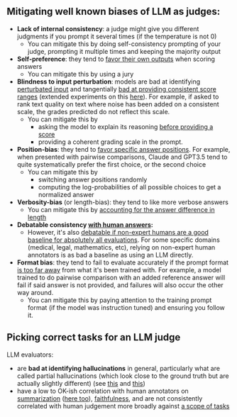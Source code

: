 ## Mitigating well known biases of LLM as judges: 
- **Lack of internal consistency**: a judge might give you different judgments if you prompt it several times (if the temperature is not 0)
	- You can mitigate this by doing self-consistency prompting of your judge, prompting it multiple times and keeping the majority output
- **Self-preference**: they tend to [favor their own outputs](https://arxiv.org/abs/2404.13076) when scoring answers
	- You can mitigate this by using a jury
- **Blindness to input perturbation**: models are bad at identifying [perturbated input](https://arxiv.org/abs/2406.13439) and tangentially [bad at providing consistent score ranges](https://twitter.com/aparnadhinak/status/1748368364395721128) (extended experiments on this [here](https://github.com/LeonEricsson/llmjudge/blob/main/README.md)). For example, if asked to rank text quality on text where noise has been added on a consistent scale, the grades predicted do not reflect this scale. 
	- You can mitigate this by 
		- asking the model to explain its reasoning [before providing a score](https://twitter.com/seungonekim/status/1749289437165769177)
		- providing a coherent grading scale in the prompt.
- **Position-bias**: they tend to [favor specific answer positions](https://arxiv.org/abs/2306.05685). For example, when presented with pairwise comparisons, Claude and GPT3.5 tend to quite systematically prefer the first choice, or the second choice
	- You can mitigate this by 
		- switching answer positions randomly
		- computing the log-probabilities of all possible choices to get a normalized answer
- **Verbosity-bias** (or length-bias): they tend to like more verbose answers
	- You can mitigate this by [accounting for the answer difference in length](https://arxiv.org/abs/2404.04475)
- **Debatable consistency [with human answers](https://arxiv.org/pdf/2308.15812):**
	- However, it's also [debatable if non-expert humans are a good baseline for absolutely all evaluations](https://arxiv.org/abs/2202.06935). For some specific domains (medical, legal, mathematics, etc), relying on non-expert human annotators is as bad a baseline as using an LLM directly.
- **Format bias**: they tend to fail to evaluate accurately if the prompt format [is too far away](https://arxiv.org/pdf/2310.17631) from what it's been trained with. For example, a model trained to do pairwise comparison with an added reference answer will fail if said answer is not provided, and failures will also occur the other way around.
	- You can mitigate this by paying attention to the training prompt format (if the model was instruction tuned) and ensuring you follow it.

## Picking correct tasks for an LLM judge
LLM evaluators:
- are **bad at identifying hallucinations** in general, particularly what are called partial hallucinations (which look close to the ground truth but are actually slightly different) (see [this](https://arxiv.org/abs/2305.11747) and [this](https://arxiv.org/abs/2303.08896))
- have a low to OK-ish correlation with human annotators on [summarization](https://arxiv.org/abs/2304.02554) ([here too](https://arxiv.org/abs/2303.16634)), [faithfulness](https://arxiv.org/abs/2307.16877), and are not consistently correlated with human judgement more broadly against [a scope of tasks](https://arxiv.org/abs/2406.18403)
